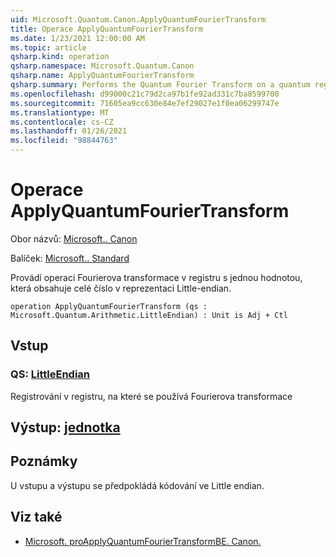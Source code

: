 ```yaml
---
uid: Microsoft.Quantum.Canon.ApplyQuantumFourierTransform
title: Operace ApplyQuantumFourierTransform
ms.date: 1/23/2021 12:00:00 AM
ms.topic: article
qsharp.kind: operation
qsharp.namespace: Microsoft.Quantum.Canon
qsharp.name: ApplyQuantumFourierTransform
qsharp.summary: Performs the Quantum Fourier Transform on a quantum register containing an integer in the little-endian representation.
ms.openlocfilehash: d99000c21c79d2ca97b1fe92ad331c7ba8599700
ms.sourcegitcommit: 71605ea9cc630e84e7ef29027e1f0ea06299747e
ms.translationtype: MT
ms.contentlocale: cs-CZ
ms.lasthandoff: 01/26/2021
ms.locfileid: "98844763"
---
```

# <a name="applyquantumfouriertransform-operation"></a>Operace ApplyQuantumFourierTransform

Obor názvů: [Microsoft.. Canon](xref:Microsoft.Quantum.Canon)

Balíček: [Microsoft.. Standard](https://nuget.org/packages/Microsoft.Quantum.Standard)


Provádí operaci Fourierova transformace v registru s jednou hodnotou, která obsahuje celé číslo v reprezentaci Little-endian.

```qsharp
operation ApplyQuantumFourierTransform (qs : Microsoft.Quantum.Arithmetic.LittleEndian) : Unit is Adj + Ctl
```


## <a name="input"></a>Vstup

### <a name="qs--littleendian"></a>QS: [LittleEndian](xref:Microsoft.Quantum.Arithmetic.LittleEndian)

Registrování v registru, na které se používá Fourierova transformace



## <a name="output--unit"></a>Výstup: [jednotka](xref:microsoft.quantum.lang-ref.unit)



## <a name="remarks"></a>Poznámky

U vstupu a výstupu se předpokládá kódování ve Little endian.

## <a name="see-also"></a>Viz také

- [Microsoft. proApplyQuantumFourierTransformBE. Canon.](xref:Microsoft.Quantum.Canon.ApplyQuantumFourierTransformBE)